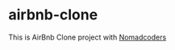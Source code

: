 # airbnb-clone
This is AirBnb Clone project with [Nomadcoders](https://github.com/nomadcoders/airbnb-clone)
